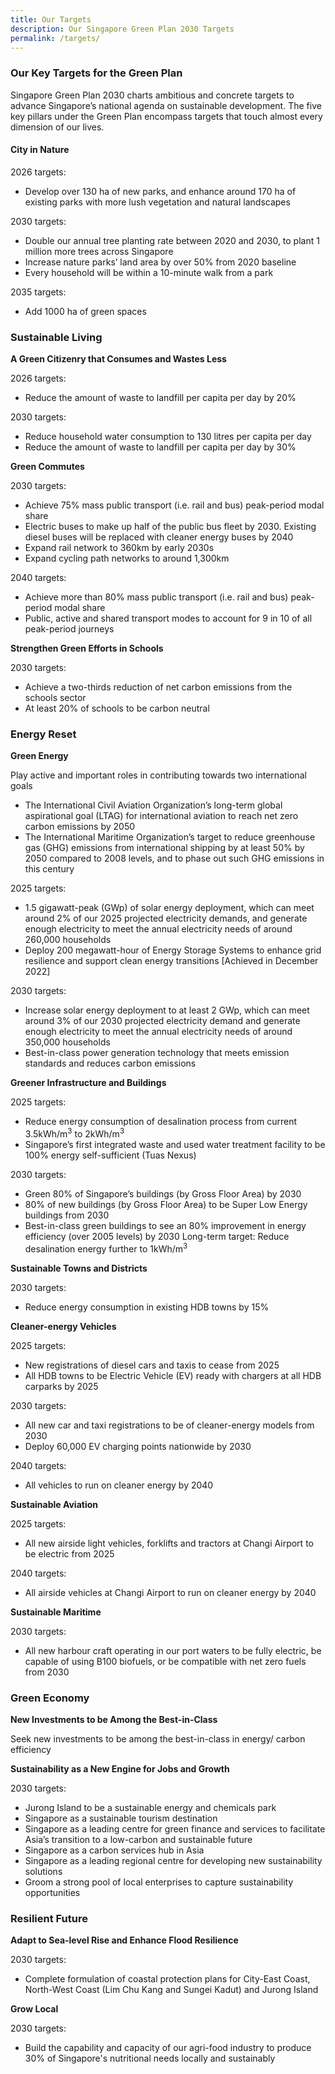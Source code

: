 ```yaml
---
title: Our Targets
description: Our Singapore Green Plan 2030 Targets
permalink: /targets/
---
```


### Our Key Targets for the Green Plan
Singapore Green Plan 2030 charts ambitious and concrete targets to advance Singapore’s national agenda on sustainable development. The five key pillars under the Green Plan encompass targets that touch almost every dimension of our lives.

#### City in Nature 

2026 targets:
- Develop over 130 ha of new parks, and enhance around 170 ha of existing parks with more lush vegetation and natural landscapes

2030 targets:
- Double our annual tree planting rate between 2020 and 2030, to plant 1 million more trees across Singapore
- Increase nature parks’ land area by over 50% from 2020 baseline
- Every household will be within a 10-minute walk from a park

2035 targets:
- Add 1000 ha of green spaces

### Sustainable Living

**A Green Citizenry that Consumes and Wastes Less**

2026 targets:
- Reduce the amount of waste to landfill per capita per day by 20%

2030 targets:
- Reduce household water consumption to 130 litres per capita per day
- Reduce the amount of waste to landfill per capita per day by 30%

**Green Commutes**

2030 targets:
- Achieve 75% mass public transport (i.e. rail and bus) peak-period modal share
- Electric buses to make up half of the public bus fleet by 2030. Existing diesel buses will be replaced with cleaner energy buses by 2040
- Expand rail network to 360km by early 2030s
- Expand cycling path networks to around 1,300km

2040 targets:
- Achieve more than 80% mass public transport (i.e. rail and bus) peak-period modal share
- Public, active and shared transport modes to account for 9 in 10 of all peak-period journeys

**Strengthen Green Efforts in Schools**

2030 targets:
- Achieve a two-thirds reduction of net carbon emissions from the schools sector
- At least 20% of schools to be carbon neutral

### Energy Reset

**Green Energy**

Play active and important roles in contributing towards two international goals

- The International Civil Aviation Organization’s long-term global aspirational goal (LTAG) for international aviation to reach net zero carbon emissions by 2050
- The International Maritime Organization’s target to reduce greenhouse gas (GHG) emissions from international shipping by at least 50% by 2050 compared to 2008 levels, and to phase out such GHG emissions in this century

2025 targets:
- 1.5 gigawatt-peak (GWp) of solar energy deployment, which can meet around 2% of our 2025 projected electricity demands, and generate enough electricity to meet the annual electricity needs of around 260,000 households
- Deploy 200 megawatt-hour of Energy Storage Systems to enhance grid resilience and support clean energy transitions [Achieved in December 2022] 

2030 targets:
- Increase solar energy deployment to at least 2 GWp, which can meet around 3% of our 2030 projected electricity demand and generate enough electricity to meet the annual electricity needs of around 350,000 households
- Best-in-class power generation technology that meets emission standards and reduces carbon emissions

**Greener Infrastructure and Buildings**

2025 targets:

- Reduce energy consumption of desalination process from current 3.5kWh/m<sup>3</sup> to 2kWh/m<sup>3</sup>
- Singapore’s first integrated waste and used water treatment facility to be 100% energy self-sufficient (Tuas Nexus)

2030 targets:

- Green 80% of Singapore’s buildings (by Gross Floor Area) by 2030
- 80% of new buildings (by Gross Floor Area) to be Super Low Energy buildings from 2030
- Best-in-class green buildings to see an 80% improvement in energy efficiency (over 2005 levels) by 2030
Long-term target: Reduce desalination energy further to 1kWh/m<sup>3</sup>

**Sustainable Towns and Districts**

2030 targets:
- Reduce energy consumption in existing HDB towns by 15%

**Cleaner-energy Vehicles**

2025 targets:
- New registrations of diesel cars and taxis to cease from 2025
- All HDB towns to be Electric Vehicle (EV) ready with chargers at all HDB carparks by 2025

2030 targets:
- All new car and taxi registrations to be of cleaner-energy models from 2030
- Deploy 60,000 EV charging points nationwide by 2030

2040 targets:
- All vehicles to run on cleaner energy by 2040

**Sustainable Aviation**

2025 targets:
- All new airside light vehicles, forklifts and tractors at Changi Airport to be electric from 2025

2040 targets:
- All airside vehicles at Changi Airport to run on cleaner energy by 2040

**Sustainable Maritime**

2030 targets:
- All new harbour craft operating in our port waters to be fully electric, be capable of using B100 biofuels, or be compatible with net zero fuels from 2030

### Green Economy 

**New Investments to be Among the Best-in-Class**

Seek new investments to be among the best-in-class in energy/ carbon efficiency

**Sustainability as a New Engine for Jobs and Growth**

2030 targets:
- Jurong Island to be a sustainable energy and chemicals park
- Singapore as a sustainable tourism destination
- Singapore as a leading centre for green finance and services to facilitate Asia’s transition to a low-carbon and sustainable future
- Singapore as a carbon services hub in Asia
- Singapore as a leading regional centre for developing new sustainability solutions
- Groom a strong pool of local enterprises to capture sustainability opportunities

### Resilient Future

**Adapt to Sea-level Rise and Enhance Flood Resilience**

2030 targets:
- Complete formulation of coastal protection plans for City-East Coast, North-West Coast (Lim Chu Kang and Sungei Kadut) and Jurong Island

**Grow Local**

2030 targets:
- Build the capability and capacity of our agri-food industry to produce 30% of Singapore's nutritional needs locally and sustainably

